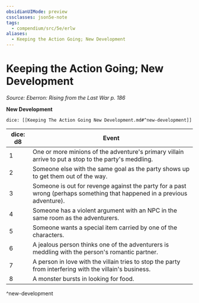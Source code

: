 ```yaml
---
obsidianUIMode: preview
cssclasses: json5e-note
tags:
  - compendium/src/5e/erlw
aliases:
  - Keeping the Action Going; New Development
---
```

# Keeping the Action Going; New Development
*Source: Eberron: Rising from the Last War p. 186* 

**New Development**

`dice: [[Keeping The Action Going New Development.md#^new-development]]`

| dice: d8 | Event |
|----------|-------|
| 1 | One or more minions of the adventure's primary villain arrive to put a stop to the party's meddling. |
| 2 | Someone else with the same goal as the party shows up to get them out of the way. |
| 3 | Someone is out for revenge against the party for a past wrong (perhaps something that happened in a previous adventure). |
| 4 | Someone has a violent argument with an NPC in the same room as the adventurers. |
| 5 | Someone wants a special item carried by one of the characters. |
| 6 | A jealous person thinks one of the adventurers is meddling with the person's romantic partner. |
| 7 | A person in love with the villain tries to stop the party from interfering with the villain's business. |
| 8 | A monster bursts in looking for food. |
^new-development
